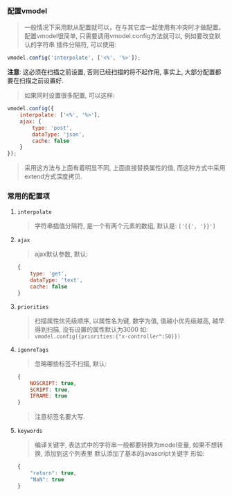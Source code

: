### 配置vmodel
> 一般情况下采用默从配置就可以，在与其它库一起使用有冲突时才做配置。
> 配置vmodel很简单, 只需要调用vmodel.config方法就可以, 例如要改变默认的字符串
> 插件分隔符, 可以使用:

```javascript
vmodel.config('interpolate', ['<%', '%>']);
```

**注意**: 这必须在扫描之前设置, 否则已经扫描的将不起作用, 事实上,
大部分配置都要在扫描之前设置好.

> 如果同时设置很多配置, 可以这样:

```javascript
vmodel.config({
    interpolate: ['<%', '%>'],
	ajax: {
		type: 'post',
		dataType: 'json',
		cache: false
	}
});
```

> 采用这方法与上面有着明显不同, 上面直接替换属性的值, 而这种方式中采用extend方式深度拷贝.

### 常用的配置项
1. `interpolate`
	> 字符串插值分隔符, 是一个有两个元素的数组, 默认是: `['{{', '}}']`

2. `ajax`
	> ajax默认参数, 默认:
	```javascript
	{
		type: 'get',
		dataType: 'text',
		cache: false
	}
	```

3. `priorities`
	> 扫描属性优先级顺序, 以属性名为键, 数字为值, 值越小优先级越高, 越早得到扫描, 没有设置的属性默认为3000
	> 如: `vmodel.config({priorities:{"x-controller":50}})`

4. `igonreTags`
	> 忽略哪些标签不扫描, 默认:
	```javascript
	{
		NOSCRIPT: true,
		SCRIPT: true,
		IFRAME: true
	}
	```
	> 注意标签名要大写.

5. `keywords`
	> 编译关键字, 表达式中的字符串一般都要转换为model变量, 如果不想转换, 添加到这个列表里
	> 默认添加了基本的javascript关键字
	> 形如:
	```javascript
	{
		"return": true,
		"NaN": true
	}
	```
